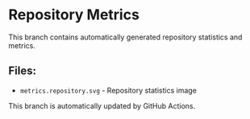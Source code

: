 # Repository Metrics

This branch contains automatically generated repository statistics and metrics.

## Files:
- `metrics.repository.svg` - Repository statistics image

This branch is automatically updated by GitHub Actions.